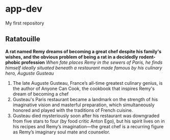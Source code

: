 # app-dev
My first repository
## Ratatouille

**A rat named Remy dreams of becoming a great chef despite his family's wishes, and the obvious problem of being a rat in a decidedly rodent-phobic profession**
*When fate places Remy in the sewers of Paris, he finds himself ideally situated beneath a restaurant made famous by his culinary hero, Auguste Gusteau*
1. The late Auguste Gusteau, France’s all-time greatest culinary genius, is the author of Anyone Can Cook, the cookbook that inspires Remy's dream of becoming a chef
2. Gusteau's Paris restaurant became a landmark on the strength of his imaginative vision and masterful preparation, which simultaneously honored and played with the traditions of French cuisine. 
3. Gusteau died mysteriously soon after his restaurant was downgraded from five stars to four (by food critic Anton Ego), but his spirit lives on in his recipes and Remy’s imagination—the great chef is a recurring figure as Remy’s imaginary soul mate and counselor.
